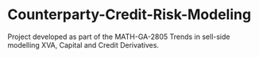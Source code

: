 # Counterparty-Credit-Risk-Modeling
Project developed as part of the MATH-GA-2805 Trends in sell-side modelling XVA, Capital and Credit Derivatives. 
